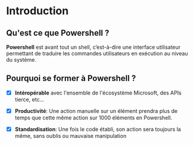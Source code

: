 # Introduction

## Qu'est ce que Powershell ?

**Powershell** est avant tout un shell, c’est-à-dire une interface utilisateur permettant de traduire les commandes utilisateurs en exécution au niveau du système.

## Pourquoi se former à Powershell ?

- [x] **Intéropérable** avec l'ensemble de l'écosystème Microsoft, des APIs tierce, etc...

- [x] **Productivité**: Une action manuelle sur un élément prendra plus de temps que cette même action sur 1000 éléments en Powershell.

- [x] **Standardisation**: Une fois le code établi, son action sera toujours la même, sans oublis ou mauvaise manipulation




